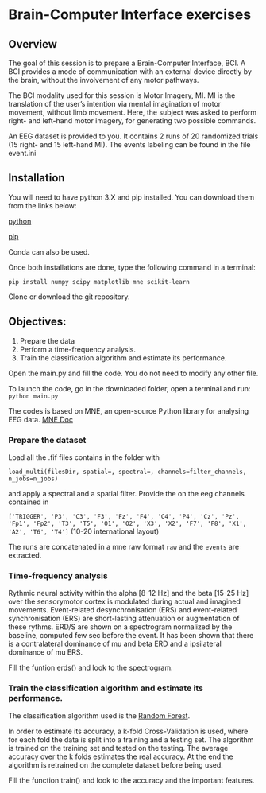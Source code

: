 # Brain-Computer Interface exercises

## Overview
The goal of this session is to prepare a Brain-Computer Interface, BCI. A BCI provides a mode of communication with an external device directly by the brain, without the involvement of any motor pathways.

The BCI modality used for this session is Motor Imagery, MI. MI is the translation of the user’s intention via mental imagination of motor movement, without limb movement. Here, the subject was asked to perform right- and left-hand motor imagery, for generating two possible commands.

An EEG dataset is provided to you. It contains 2 runs of 20 randomized trials (15 right- and 15 left-hand MI). The events labeling can be found in the file event.ini

## Installation

You will need to have python 3.X and pip installed. You can download them from the links below:

[python](https://www.python.org/downloads/)

[pip](https://pypi.org/project/pip/)

Conda can also be used.

Once both installations are done, type the following command in a terminal:

```pip install numpy scipy matplotlib mne scikit-learn```

Clone or download the git repository.

## Objectives:
1. Prepare the data
2. Perform a time-frequency analysis.
3. Train the classification algorithm and estimate its performance.

Open the main.py and fill the code. You do not need to modify any other file. 

To launch the code, go in the downloaded folder, open a terminal and run: ```python main.py```

The codes is based on MNE, an open-source Python library for analysing EEG data. [MNE Doc](https://www.martinos.org/mne/stable/documentation.html)

### Prepare the dataset

Load all the .fif files contains in the folder with 

```load_multi(filesDir, spatial=, spectral=, channels=filter_channels, n_jobs=n_jobs)``` 

and apply a spectral and a spatial filter. Provide the on the eeg channels contained in 

```['TRIGGER', 'P3', 'C3', 'F3', 'Fz', 'F4', 'C4', 'P4', 'Cz', 'Pz', 'Fp1', 'Fp2', 'T3', 'T5', 'O1', 'O2', 'X3', 'X2', 'F7', 'F8', 'X1', 'A2', 'T6', 'T4']``` (10-20 international layout)

The runs are concatenated in a mne raw format ```raw``` and the ```events``` are extracted.


### Time-frequency analysis

Rythmic neural activity within the alpha [8-12 Hz] and the beta [15-25 Hz] over the sensorymotor cortex is modulated during actual and imagined movements. Event-related desynchronisation (ERS) and event-related synchronisation (ERS) are short-lasting 
attenuation or augmentation of these rythms. ERD/S are shown on a spectrogram normalized by the baseline, computed few sec before the event. It has been shown that there is a contralateral dominance of mu and beta ERD and a ipsilateral dominance of mu ERS. 

Fill the funtion erds() and look to the spectrogram. 

### Train the classification algorithm and estimate its performance.

The classification algorithm used is the [Random Forest](https://www.stat.berkeley.edu/~breiman/RandomForests/cc_home.htm#overview).

In order to estimate its accuracy, a k-fold Cross-Validation is used, where for each fold the data is split into a training and a testing set. The algorithm is trained on the training set and tested on the testing. The average accuracy over the k folds estimates
the real accuracy. At the end the algorithm is retrained on the complete dataset before being used.

Fill the function train() and look to the accuracy and the important features.


